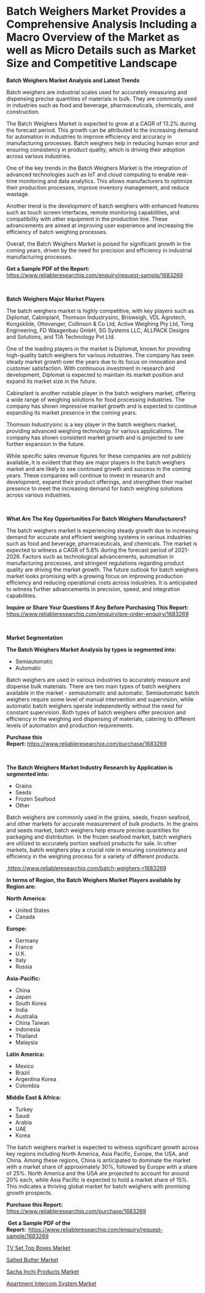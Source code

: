 <p><h1>Batch Weighers Market Provides a Comprehensive Analysis Including a Macro Overview of the Market as well as Micro Details such as Market Size and Competitive Landscape</h1></p><p><strong>Batch Weighers Market Analysis and Latest Trends</strong></p>
<p><p>Batch weighers are industrial scales used for accurately measuring and dispensing precise quantities of materials in bulk. They are commonly used in industries such as food and beverage, pharmaceuticals, chemicals, and construction.</p><p>The Batch Weighers Market is expected to grow at a CAGR of 13.2% during the forecast period. This growth can be attributed to the increasing demand for automation in industries to improve efficiency and accuracy in manufacturing processes. Batch weighers help in reducing human error and ensuring consistency in product quality, which is driving their adoption across various industries.</p><p>One of the key trends in the Batch Weighers Market is the integration of advanced technologies such as IoT and cloud computing to enable real-time monitoring and data analytics. This allows manufacturers to optimize their production processes, improve inventory management, and reduce wastage.</p><p>Another trend is the development of batch weighers with enhanced features such as touch screen interfaces, remote monitoring capabilities, and compatibility with other equipment in the production line. These advancements are aimed at improving user experience and increasing the efficiency of batch weighing processes.</p><p>Overall, the Batch Weighers Market is poised for significant growth in the coming years, driven by the need for precision and efficiency in industrial manufacturing processes.</p></p>
<p><strong>Get a Sample PDF of the Report:&nbsp;</strong> <a href="https://www.reliableresearchiq.com/enquiry/request-sample/1683269">https://www.reliableresearchiq.com/enquiry/request-sample/1683269</a></p>
<p>&nbsp;</p>
<p><strong>Batch Weighers Major Market Players</strong></p>
<p><p>The batch weighers market is highly competitive, with key players such as Diplomat, Cabinplant, Thomson Industrysinc, Brisweigh, VDL Agrotech, Kongskilde, Ottevanger, Collinson & Co Ltd, Active Weighing Pty Ltd, Tong Engineering, FD Waagenbau GmbH, SG Systems LLC, ALLPACK Designs and Solutions, and TIA Technology Pvt Ltd.</p><p>One of the leading players in the market is Diplomat, known for providing high-quality batch weighers for various industries. The company has seen steady market growth over the years due to its focus on innovation and customer satisfaction. With continuous investment in research and development, Diplomat is expected to maintain its market position and expand its market size in the future.</p><p>Cabinplant is another notable player in the batch weighers market, offering a wide range of weighing solutions for food processing industries. The company has shown impressive market growth and is expected to continue expanding its market presence in the coming years.</p><p>Thomson Industrysinc is a key player in the batch weighers market, providing advanced weighing technology for various applications. The company has shown consistent market growth and is projected to see further expansion in the future.</p><p>While specific sales revenue figures for these companies are not publicly available, it is evident that they are major players in the batch weighers market and are likely to see continued growth and success in the coming years. These companies will continue to invest in research and development, expand their product offerings, and strengthen their market presence to meet the increasing demand for batch weighing solutions across various industries.</p></p>
<p>&nbsp;</p>
<p><strong>What Are The Key Opportunities For Batch Weighers Manufacturers?</strong></p>
<p><p>The batch weighers market is experiencing steady growth due to increasing demand for accurate and efficient weighing systems in various industries such as food and beverage, pharmaceuticals, and chemicals. The market is expected to witness a CAGR of 5.8% during the forecast period of 2021-2026. Factors such as technological advancements, automation in manufacturing processes, and stringent regulations regarding product quality are driving the market growth. The future outlook for batch weighers market looks promising with a growing focus on improving production efficiency and reducing operational costs across industries. It is anticipated to witness further advancements in precision, speed, and integration capabilities.</p></p>
<p><strong>Inquire or Share Your Questions If Any Before Purchasing This Report:</strong> <a href="https://www.reliableresearchiq.com/enquiry/pre-order-enquiry/1683269">https://www.reliableresearchiq.com/enquiry/pre-order-enquiry/1683269</a></p>
<p>&nbsp;</p>
<p><strong>Market Segmentation</strong></p>
<p><strong>The Batch Weighers Market Analysis by types is segmented into:</strong></p>
<p><ul><li>Semiautomatic</li><li>Automatic</li></ul></p>
<p><p>Batch weighers are used in various industries to accurately measure and dispense bulk materials. There are two main types of batch weighers available in the market - semiautomatic and automatic. Semiautomatic batch weighers require some level of manual intervention and supervision, while automatic batch weighers operate independently without the need for constant supervision. Both types of batch weighers offer precision and efficiency in the weighing and dispensing of materials, catering to different levels of automation and production requirements.</p></p>
<p><strong>Purchase this Report:&nbsp;</strong><a href="https://www.reliableresearchiq.com/purchase/1683269">https://www.reliableresearchiq.com/purchase/1683269</a></p>
<p>&nbsp;</p>
<p><strong>The Batch Weighers Market Industry Research by Application is segmented into:</strong></p>
<p><ul><li>Grains</li><li>Seeds</li><li>Frozen Seafood</li><li>Other</li></ul></p>
<p><p>Batch weighers are commonly used in the grains, seeds, frozen seafood, and other markets for accurate measurement of bulk products. In the grains and seeds market, batch weighers help ensure precise quantities for packaging and distribution. In the frozen seafood market, batch weighers are utilized to accurately portion seafood products for sale. In other markets, batch weighers play a crucial role in ensuring consistency and efficiency in the weighing process for a variety of different products.</p></p>
<p><a href="https://www.reliableresearchiq.com/batch-weighers-r1683269">&nbsp;https://www.reliableresearchiq.com/batch-weighers-r1683269</a></p>
<p><strong>In terms of Region, the Batch Weighers Market Players available by Region are:</strong></p>
<p>
    <p> <strong> North America: </strong>
        <ul>
            <li>United States</li>
            <li>Canada</li>
        </ul>
        </p> 
    <p> <strong> Europe: </strong>
        <ul>
            <li>Germany</li>
            <li>France</li>
            <li>U.K.</li>
            <li>Italy</li>
            <li>Russia</li>
        </ul>
        </p> 
    <p> <strong> Asia-Pacific: </strong>
        <ul>
            <li>China</li>
            <li>Japan</li>
            <li>South Korea</li>
            <li>India</li>
            <li>Australia</li>
            <li>China Taiwan</li>
            <li>Indonesia</li>
            <li>Thailand</li>
            <li>Malaysia</li>
        </ul>
        </p> 
    <p> <strong> Latin America: </strong>
        <ul>
            <li>Mexico</li>
            <li>Brazil</li>
            <li>Argentina Korea</li>
            <li>Colombia</li>
        </ul>
        </p> 
    <p> <strong> Middle East & Africa: </strong>
        <ul>
            <li>Turkey</li>
            <li>Saudi</li>
            <li>Arabia</li>
            <li>UAE</li>
            <li>Korea</li>
        </ul>
    </p>
    </p>
<p><p>The batch weighers market is expected to witness significant growth across key regions including North America, Asia Pacific, Europe, the USA, and China. Among these regions, China is anticipated to dominate the market with a market share of approximately 30%, followed by Europe with a share of 25%. North America and the USA are projected to account for around 20% each, while Asia Pacific is expected to hold a market share of 15%. This indicates a thriving global market for batch weighers with promising growth prospects.</p></p>
<p><strong>Purchase this Report: </strong><a href="https://www.reliableresearchiq.com/purchase/1683269">https://www.reliableresearchiq.com/purchase/1683269</a></p>
<p>&nbsp;<strong>Get a Sample PDF of the Report:&nbsp;&nbsp;</strong><a href="https://www.reliableresearchiq.com/enquiry/request-sample/1683269">https://www.reliableresearchiq.com/enquiry/request-sample/1683269</a></p>
<p><strong></strong></p>
<p><p><a href="https://github.com/gdfhhhj/Market-Research-Report-List-5/blob/main/tv-set-top-boxes-market.md">TV Set Top Boxes Market</a></p><p><a href="https://medium.com/@maryroseguilty/salted-butter-market-size-market-segmentation-market-trends-and-growth-analysis-forecast-till-18ab51cff5c4">Salted Butter Market</a></p><p><a href="https://medium.com/@loganunn65756/sacha-inchi-products-market-size-growth-trends-statistics-forecasts-2024-2031-a337305f3d30">Sacha Inchi Products Market</a></p><p><a href="https://github.com/julyju69/Market-Research-Report-List-4/blob/main/apartment-intercom-system-market.md">Apartment Intercom System Market</a></p></p>